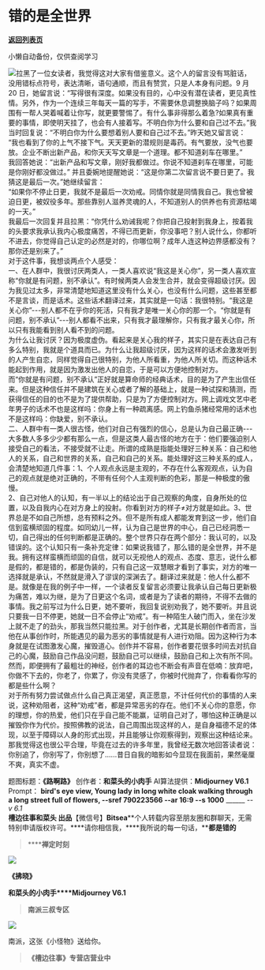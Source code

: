 # 错的是全世界

[**返回列表页**](/gzh/槽边往事)

小懒自动备份，仅供查阅学习

![](https://mmbiz.qpic.cn/mmbiz_jpg/Ia6gU9JNtkq49gq8Dib3Tkwe6R2cbao0rc75tRgCa5cwECE38UEhez7yd5ibco9hW0tVtFaDhLuFialR3MtZ3ZZDw/640?wx_fmt=jpeg&from;=appmsg)拉黑了一位女读者，我觉得这对大家有借鉴意义。这个人的留言没有骂脏话，没用错标点符号，表达清晰，语句通顺，而且有赞赏，只是人本身有问题。9
月 20
日，她留言说：“写得很有深度。如果没有目的，心中没有潜在读者，更见真性情。另外，作为一个连续三年每天一篇的写手，不需要休息调整换脑子吗？如果周围有一帮人哭着喊着让你写，就更要警惕了。有什么事非得那么着急?如果真有重要的事情，即使明天挂了，也会有人接着写。不明白你为什么要和自己过不去。”我当时回复说：“不明白你为什么要想着别人要和自己过不去。”昨天她又留言说：  
“我也看到了你的上气不接下气。天天更新的潜规则是毒药。有气要放，没气也要放。企业不断出新产品，和你天天写文章是一个道理。都不知道刹车在哪里。”  
我回答她说：“出新产品和写文章，刚好我都做过。你说不知道刹车在哪里，可能是你刚好都没做过。”
并且委婉地提醒她说：“这是你第二次留言说不要日更了。我猜这是最后一次。”她继续留言：  
“如果你不停止日更，我就不是最后一次劝戒。同情你就是同情我自己。我也曾被迫日更，被奴役多年。那些靠别人滋养灵魂的人，不知道别人的供养也有资源枯竭的一天。”  
我最后一次回复并且拉黑：“你凭什么劝诫我呢？你把自己投射到我身上，按着我的头要求我承认我内心极度痛苦，不得已而更新，你没事吧？别人说什么，你都听不进去，你觉得自己认定的必然是对的，你哪位啊？成年人连这种边界感都没有？那你还是别来了。”  
对于这件事，我想谈两点个人感受：  
一、在人群中，我很讨厌两类人，一类人喜欢说“我这是关心你”，另一类人喜欢宣称“你就是有问题，别不承认”。有时候两类人会发生合并，就会变得超级讨厌。因为我见过太多，非常清楚地知道这里没有什么关心，也没有什么问题，这些甚至都不是言谈，而是话术。这些话术翻译过来，其实就是一句话：我很特别。“我这是关心你”---别人都不在乎你的死活，只有我才是唯一关心你的那一个。“你就是有问题，别不承认”---别人都看不出来，只有我才最理解你，只有我才最关心你，所以只有我能看到别人看不到的问题。  
为什么让我讨厌？因为极度虚伪。看起来是关心我的样子，其实只是在表达自己有多么特别，我就是个道具而已。为什么让我超级讨厌，因为这样的话术会激发听到的人产生自恋，同样觉得自己很特别，为他人所看重，为他人所关切。而这种话术能起到作用，就是因为激发出他人的自恋，于是可以方便地控制对方。  
而“你就是有问题，别不承认”正好就是算命师的经典话术，目的是为了产生出信任来。但是这种信任并不是建筑在关心或者了解的基础上，就是一种试探和猜测，而获得信任的目的也不是为了提供帮助，只是为了方便控制对方。网上调戏文艺中老年男子的话术不也是这样吗：你身上有一种疏离感。网上钓鱼杀猪经常用的话术也不是这样吗：你缺爱，别不承认。  
二、人群中有一类人很古怪，他们对自己有强烈的信心，总是认为自己最正确---
大多数人多多少少都有那么一点，但是这类人最古怪的地方在于：他们要强迫别人接受自己的看法，不接受就不让走。所谓的成熟是指能处理好三种关系：自己和他人的关系，自己和世界的关系，自己和自己的关系。能处理好这三种关系的成人，会清楚地知道几件事：1、个人观点永远是主观的，不存在什么客观观点，认为自己的观点就是绝对正确的，不带有任何个人主观判断的色彩，那是一种极度的傲慢。  
2、自己对他人的认知，有一半以上的结论出于自己观察的角度，自身所处的位置，以及自我内心在对方身上的投射。你看到对方的样子≠对方就是如此。3、世界总是不如自己所想，总有预料之外。但不是所有成人都能发育到这一步，他们自信到蛮横顽固的程度。如同幼儿一样，认为自己是世界的中心，自己已经洞悉一切，自己得出的任何判断都是正确的。整个世界只存在两个部分：我认可的，以及错误的。这个认知只有一条补充定律：如果说我错了，那么错的是全世界，并不是我。拥有这样蛮横而顽固的自信，就可以无视他人的观点、态度、意志，说什么都是假的，都是错的，都是伪装的，只有自己这一双慧眼才看到了事实，对方的唯一选择就是承认，不然就是滑入了谬误的深渊去了。翻译过来就是：他人什么都不是。就像是在我的例子中一样，一个读者反复留言必须要让我承认自己每日更新极为痛苦，难以为继，是为了日更这个名词，或者是为了读者的期待，不得不去做的事情。我之前写过为什么日更，她不要听，我回复说别劝我了，她不要听。并且说只要我一日不停更，她就一日不会停止“劝戒”。有一种陌生人破门而入，坐在沙发上就不走了的劲头，那我当然只能拉黑。对于创作者，尤其是长期创作者而言，当他在从事创作时，所能遇见的最为恶劣的事情就是有人进行劝阻。因为这种行为本身就是在试图激发心魔，摧毁道心。创作并不容易，创作者要花很多时间去对抗自己的心魔，鼓励自己作品没问题，鼓励自己可以继续，鼓励自己和上次有所不同。然而，即便拥有了最粗壮的神经，创作者的耳边也不断会有声音在低喃：放弃吧，你做不下去的，你老了，你累了，你没有灵感了，你被时代抛弃了，你看看你写的都是些什么啊？  
对于所有努力尝试做点什么自己真正渴望，真正愿意，不计任何代价的事情的人来说，这种劝阻者，这种“劝戒”者，都是异常恶劣的存在。他们不关心你的意愿，你的理想，你的热爱，他们只在乎自己能不能赢，证明自己对了，哪怕这种正确是以摧毁你作为代价。按照佛教的说法，自己周围出现这样的人，是自身福德不足的体现，以至于障碍以人身的形式出现，并且能够让你观察得到，观察出这种结论来。那我觉得这也很公平合理，毕竟在过去的许多年里，我曾经无数次地回答读者说：你别追了，你别写了，你别想了......昔日自我的暗影如今显现在我面前，果然毫厘不爽，真实不虚。  
  
题图标题：**《路啊路》** 创作者：**和菜头的小肉手** AI算法提供：**Midjourney V6.1** Prompt： __bird's eye
view, Young lady in long white cloak walking through a long street full of
flowers, --sref 790223566 --ar 16:9 --s 1000__ ______ -_-v 6.1_  
**槽边往事****和菜头
出品******【微信号】****Bitsea******个人转载内容至朋友圈和群聊天，无需特别申请版权许可。****请你相信我，****我所说的每一句话，****都是错的**

> ******禅定时刻**

![](https://mmbiz.qpic.cn/mmbiz_jpg/Ia6gU9JNtkq49gq8Dib3Tkwe6R2cbao0rAUffb2BxxIPqe3YlXia0kBps7IC8PyKvJU4YX64T8rGqCUh0LrIJia4A/640?wx_fmt=jpeg&from;=appmsg)

**《拂晓》**

**和菜头的小肉手****Midjourney V6.1**

> **南派三叔专区**

![](https://mmbiz.qpic.cn/mmbiz_jpg/Ia6gU9JNtkq49gq8Dib3Tkwe6R2cbao0rapHn7XWPgbK8I9MibvAyvHPs3wC8TMVQgMFwSWW4t9zPljoEjTWLLXg/640?wx_fmt=jpeg&from;=appmsg)

南派，这张《小怪物》送给你。

> **《槽边往事》专营店营业中**

